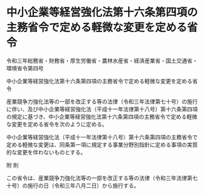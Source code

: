 # 中小企業等経営強化法第十六条第四項の主務省令で定める軽微な変更を定める省令

令和三年総務省・財務省・厚生労働省・農林水産省・経済産業省・国土交通省・環境省令第四号

中小企業等経営強化法第十六条第四項の主務省令で定める軽微な変更を定める省令

産業競争力強化法等の一部を改正する等の法律（令和三年法律第七十号）の施行に伴い、及び中小企業等経営強化法（平成十一年法律第十八号）第十六条第四項の規定に基づき、中小企業等経営強化法第十六条第四項の主務省令で定める軽微な変更を定める省令を次のように定める。

中小企業等経営強化法（平成十一年法律第十八号）第十六条第四項の主務省令で定める軽微な変更は、同条第一項に規定する事業分野別指針に定める事項の実質的な変更を伴わないものとする。

附 則

この省令は、産業競争力強化法等の一部を改正する等の法律（令和三年法律第七十号）の施行の日（令和三年八月二日）から施行する。
